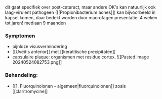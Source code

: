 dit gaat specifiek over post-cataract, maar andere OK's kan natuurlijk ook
laag-virulent pathogeen ([[Propionibacterium acnes]]) kan bijvoorbeeld in kapsel komen, daar bedekt worden door macrofagen
presentatie: 4 weken tot jaren! mediaan 9 maanden

### Symptomen
- pijnloze visusvermindering
- [[Uveïtis anterior]] met [[keratitische precipitaten]] 
- capsulaire plaque: organismen met residue cortex.
![[Pasted image 20240524082753.png]]
### Behandeling:
- [[1. Fluorquinolonen - algemeen|fluorquinolonen]] zoals [[claritromycine]] 